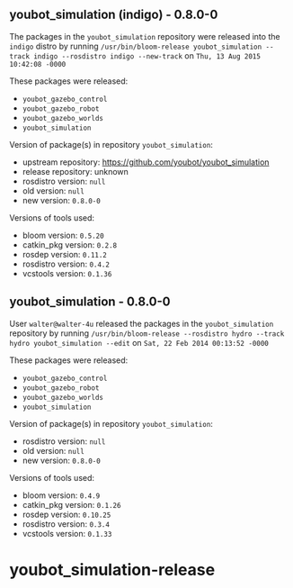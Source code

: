 ## youbot_simulation (indigo) - 0.8.0-0

The packages in the `youbot_simulation` repository were released into the `indigo` distro by running `/usr/bin/bloom-release youbot_simulation --track indigo --rosdistro indigo --new-track` on `Thu, 13 Aug 2015 10:42:08 -0000`

These packages were released:
- `youbot_gazebo_control`
- `youbot_gazebo_robot`
- `youbot_gazebo_worlds`
- `youbot_simulation`

Version of package(s) in repository `youbot_simulation`:
- upstream repository: https://github.com/youbot/youbot_simulation
- release repository: unknown
- rosdistro version: `null`
- old version: `null`
- new version: `0.8.0-0`

Versions of tools used:
- bloom version: `0.5.20`
- catkin_pkg version: `0.2.8`
- rosdep version: `0.11.2`
- rosdistro version: `0.4.2`
- vcstools version: `0.1.36`


## youbot_simulation - 0.8.0-0

User `walter@walter-4u` released the packages in the `youbot_simulation` repository by running `/usr/bin/bloom-release --rosdistro hydro --track hydro youbot_simulation --edit` on `Sat, 22 Feb 2014 00:13:52 -0000`

These packages were released:
- `youbot_gazebo_control`
- `youbot_gazebo_robot`
- `youbot_gazebo_worlds`
- `youbot_simulation`

Version of package(s) in repository `youbot_simulation`:
- rosdistro version: `null`
- old version: `null`
- new version: `0.8.0-0`

Versions of tools used:
- bloom version: `0.4.9`
- catkin_pkg version: `0.1.26`
- rosdep version: `0.10.25`
- rosdistro version: `0.3.4`
- vcstools version: `0.1.33`


youbot_simulation-release
=========================
